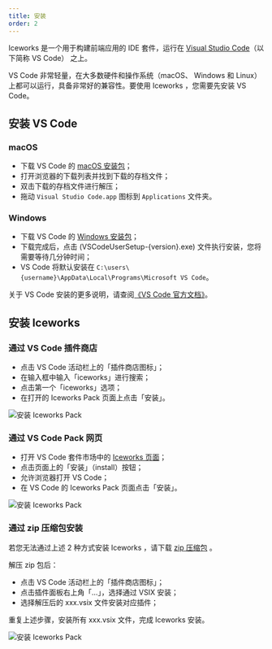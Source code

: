 ```yaml
---
title: 安装
order: 2
---
```


Iceworks 是一个用于构建前端应用的 IDE 套件，运行在 [Visual Studio Code](https://code.visualstudio.com/)（以下简称 VS Code） 之上。

VS Code 非常轻量，在大多数硬件和操作系统（macOS、 Windows 和 Linux）上都可以运行，具备非常好的兼容性。要使用 Iceworks ，您需要先安装 VS Code。

## 安装 VS Code

### macOS

- 下载 VS Code 的 [macOS 安装包](https://go.microsoft.com/fwlink/?LinkID=534106)；
- 打开浏览器的下载列表并找到下载的存档文件；
- 双击下载的存档文件进行解压；
- 拖动 `Visual Studio Code.app` 图标到 `Applications` 文件夹。

### Windows

- 下载 VS Code 的 [Windows 安装包](https://go.microsoft.com/fwlink/?LinkID=534107)；
- 下载完成后，点击 (VSCodeUserSetup-{version}.exe) 文件执行安装，您将需要等待几分钟时间；
- VS Code 将默认安装在 `C:\users\{username}\AppData\Local\Programs\Microsoft VS Code`。

关于 VS Code 安装的更多说明，请查阅[《VS Code 官方文档》](https://code.visualstudio.com/docs/setup/setup-overview)。

## 安装 Iceworks

### 通过 VS Code 插件商店

- 点击 VS Code 活动栏上的「插件商店图标」；
- 在输入框中输入「iceworks」进行搜索；
- 点击第一个「iceworks」选项；
- 在打开的 Iceworks Pack 页面上点击「安装」。

![安装 Iceworks Pack](https://img.alicdn.com/tfs/TB1FWaiKKT2gK0jSZFvXXXnFXXa-960-600.gif)

### 通过 VS Code Pack 网页

- 打开 VS Code 套件市场中的 [Iceworks 页面](https://marketplace.visualstudio.com/items?itemName=iceworks-team.iceworks)；
- 点击页面上的「安装」（install）按钮；
- 允许浏览器打开 VS Code；
- 在 VS Code 的 Iceworks Pack 页面点击「安装」。

![安装 Iceworks Pack](https://img.alicdn.com/tfs/TB1XSy3a8Bh1e4jSZFhXXcC9VXa-960-600.gif)

### 通过 zip 压缩包安装

若您无法通过上述 2 种方式安装 Iceworks ，请下载 [zip 压缩包](https://iceworks.oss-cn-hangzhou.aliyuncs.com/vscode-extensions/release/Iceworks.zip) 。

解压 zip 包后：

* 点击 VS Code 活动栏上的「插件商店图标」；
* 点击插件面板右上角「...」，选择通过 VSIX 安装；
* 选择解压后的 xxx.vsix 文件安装对应插件；

重复上述步骤，安装所有 xxx.vsix 文件，完成 Iceworks 安装。

![安装 Iceworks Pack](https://img.alicdn.com/tfs/TB1srktNoY1gK0jSZFMXXaWcVXa-2880-1662.jpg)
